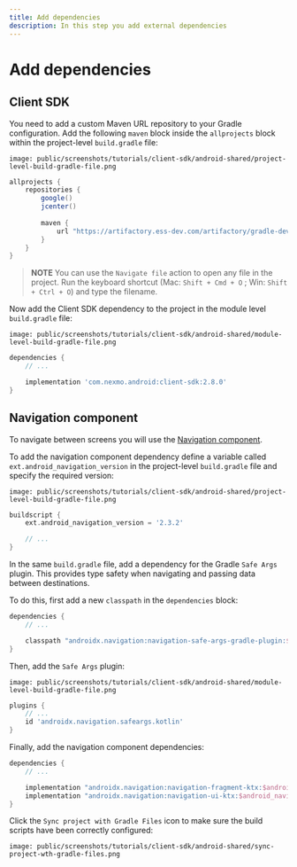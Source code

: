 ```yaml
---
title: Add dependencies
description: In this step you add external dependencies
---
```


# Add dependencies

## Client SDK

You need to add a custom Maven URL repository to your Gradle configuration. Add the following `maven` block inside the `allprojects` block within the project-level `build.gradle` file:

```screenshot
image: public/screenshots/tutorials/client-sdk/android-shared/project-level-build-gradle-file.png
```

```groovy
allprojects {
    repositories {
        google()
        jcenter()
        
        maven {
            url "https://artifactory.ess-dev.com/artifactory/gradle-dev-local"
        }
    }
}
```

> **NOTE** You can use the `Navigate file` action to open any file in the project. Run the keyboard shortcut (Mac: `Shift + Cmd + O` ; Win: `Shift + Ctrl + O`) and type the filename.

Now add the Client SDK dependency to the project in the module level `build.gradle` file:

```screenshot
image: public/screenshots/tutorials/client-sdk/android-shared/module-level-build-gradle-file.png
```

```groovy
dependencies {
    // ...

    implementation 'com.nexmo.android:client-sdk:2.8.0'
}
```

## Navigation component

To navigate between screens you will use the [Navigation component](https://developer.android.com/guide/navigation).

To add the navigation component dependency define a variable called `ext.android_navigation_version` in the project-level `build.gradle` file and specify the required version:

```screenshot
image: public/screenshots/tutorials/client-sdk/android-shared/project-level-build-gradle-file.png
```

```groovy
buildscript {
    ext.android_navigation_version = '2.3.2'

    // ...
}
```

In the same `build.gradle` file, add a dependency for the Gradle `Safe Args` plugin. This provides type safety when navigating and passing data between destinations.

To do this, first add a new `classpath` in the `dependencies` block:

```groovy
dependencies {
    // ...

    classpath "androidx.navigation:navigation-safe-args-gradle-plugin:$android_navigation_version"
}
```

Then, add the `Safe Args` plugin:

```screenshot
image: public/screenshots/tutorials/client-sdk/android-shared/module-level-build-gradle-file.png
```

```groovy
plugins {
    // ...
    id 'androidx.navigation.safeargs.kotlin'
}
```

Finally, add the navigation component dependencies:

```groovy
dependencies {
    // ...

    implementation "androidx.navigation:navigation-fragment-ktx:$android_navigation_version"
    implementation "androidx.navigation:navigation-ui-ktx:$android_navigation_version"
}
```

Click the `Sync project with Gradle Files` icon to make sure the build scripts have been correctly configured:

```screenshot
image: public/screenshots/tutorials/client-sdk/android-shared/sync-project-wth-gradle-files.png
```
